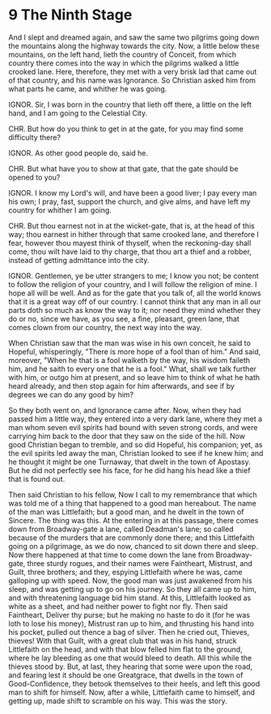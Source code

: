 # 9 The Ninth Stage

And I slept and dreamed again, and saw the same two pilgrims going down the mountains along the highway towards the city. Now, a little below these mountains, on the left hand, lieth the country of Conceit, from which country there comes into the way in which the pilgrims walked a little crooked lane. Here, therefore, they met with a very brisk lad that came out of that country, and his name was Ignorance. So Christian asked him from what parts he came, and whither he was going.

IGNOR. Sir, I was born in the country that lieth off there, a little on the left hand, and I am going to the Celestial City.

CHR. But how do you think to get in at the gate, for you may find some difficulty there?

IGNOR. As other good people do, said he.

CHR. But what have you to show at that gate, that the gate should be opened to you?

IGNOR. I know my Lord's will, and have been a good liver; I pay every man his own; I pray, fast, support the church, and give alms, and have left my country for whither I am going.

CHR. But thou earnest not in at the wicket-gate, that is, at the head of this way; thou earnest in hither through that same crooked lane, and therefore I fear, however thou mayest think of thyself, when the reckoning-day shall come, thou wilt have laid to thy charge, that thou art a thief and a robber, instead of getting admittance into the city.

IGNOR. Gentlemen, ye be utter strangers to me; I know you not; be content to follow the religion of your country, and I will follow the religion of mine. I hope all will be well. And as for the gate that you talk of, all the world knows that it is a great way off of our country. I cannot think that any man in all our parts doth so much as know the way to it; nor need they mind whether they do or no, since we have, as you see, a fine, pleasant, green lane, that comes clown from our country, the next way into the way.

When Christian saw that the man was wise in his own conceit, he said to Hopeful, whisperingly, "There is more hope of a fool than of him." And said, moreover, "When he that is a fool walketh by the way, his wisdom faileth him, and he saith to every one that he is a fool." What, shall we talk further with him, or outgo him at present, and so leave him to think of what he hath heard already, and then stop again for him afterwards, and see if by degrees we can do any good by him?

So they both went on, and Ignorance came after. Now, when they had passed him a little way, they entered into a very dark lane, where they met a man whom seven evil spirits had bound with seven strong cords, and were carrying him back to the door that they saw on the side of the hill. Now good Christian began to tremble, and so did Hopeful, his companion; yet, as the evil spirits led away the man, Christian looked to see if he knew him; and he thought it might be one Turnaway, that dwelt in the town of Apostasy. But he did not perfectly see his face, for he did hang his head like a thief that is found out.

Then said Christian to his fellow, Now I call to my remembrance that which was told me of a thing that happened to a good man hereabout. The name of the man was Littlefaith; but a good man, and he dwelt in the town of Sincere. The thing was this. At the entering in at this passage, there comes down from Broadway-gate a lane, called Deadman's lane; so called because of the murders that are commonly done there; and this Littlefaith going on a pilgrimage, as we do now, chanced to sit down there and sleep. Now there happened at that time to come down the lane from Broadway-gate, three sturdy rogues, and their names were Faintheart, Mistrust, and Guilt, three brothers; and they, espying Littlefaith where he was, came galloping up with speed. Now, the good man was just awakened from his sleep, and was getting up to go on his journey. So they all came up to him, and with threatening language bid him stand. At this, Littlefaith looked as white as a sheet, and had neither power to fight nor fly. Then said Faintheart, Deliver thy purse; but he making no haste to do it (for he was loth to lose his money), Mistrust ran up to him, and thrusting his hand into his pocket, pulled out thence a bag of silver. Then he cried out, Thieves, thieves! With that Guilt, with a great club that was in his hand, struck Littlefaith on the head, and with that blow felled him flat to the ground, where he lay bleeding as one that would bleed to death. All this while the thieves stood by. But, at last, they hearing that some were upon the road, and fearing lest it should be one Greatgrace, that dwells in the town of Good-Confidence, they betook themselves to their heels, and left this good man to shift for himself. Now, after a while, Littlefaith came to himself, and getting up, made shift to scramble on his way. This was the story.